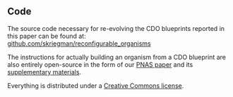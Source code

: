 ## Code

The source code necessary for re-evolving the CDO blueprints reported in this paper can be found at:
[github.com/skriegman/reconfigurable_organisms](https://github.com/skriegman/reconfigurable_organisms)

The instructions for actually building an organism from a CDO blueprint are also entirely open-source in the form of our [PNAS paper](https://www.pnas.org/content/117/4/1853) and its [supplementary materials](https://www.pnas.org/highwire/filestream/906738/field_highwire_adjunct_files/0/pnas.1910837117.sapp.pdf).

Everything is distributed under a [Creative Commons license](http://creativecommons.org/licenses/by/4.0/).

